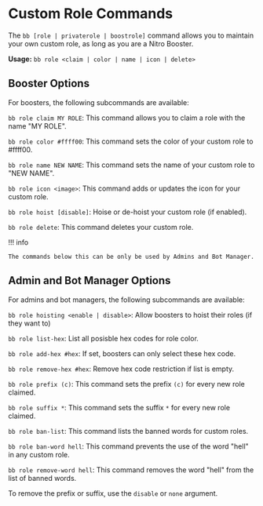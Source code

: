 # Custom Role Commands

The `bb [role | privaterole | boostrole]` command allows you to maintain your own custom role, as long as you are a Nitro Booster.

**Usage:** `bb role <claim | color | name | icon | delete>`

## Booster Options

For boosters, the following subcommands are available:

`bb role claim MY ROLE`: This command allows you to claim a role with the name "MY ROLE".

`bb role color #ffff00`: This command sets the color of your custom role to #ffff00.

`bb role name NEW NAME`: This command sets the name of your custom role to "NEW NAME".

`bb role icon <image>`: This command adds or updates the icon for your custom role.

`bb role hoist [disable]`: Hoise or de-hoist your custom role (if enabled).

`bb role delete`: This command deletes your custom role.

!!! info

    The commands below this can be only be used by Admins and Bot Manager.

## Admin and Bot Manager Options

For admins and bot managers, the following subcommands are available:

`bb role hoisting <enable | disable>`: Allow boosters to hoist their roles (if they want to)

`bb role list-hex`: List all posisble hex codes for role color.

`bb role add-hex #hex`: If set, boosters can only select these hex code.

`bb role remove-hex #hex`: Remove hex code restriction if list is empty.

`bb role prefix (c)`: This command sets the prefix `(c)` for every new role claimed.

`bb role suffix *`: This command sets the suffix `*` for every new role claimed.

`bb role ban-list`: This command lists the banned words for custom roles.

`bb role ban-word hell`: This command prevents the use of the word "hell" in any custom role.

`bb role remove-word hell`: This command removes the word "hell" from the list of banned words.

To remove the prefix or suffix, use the `disable` or `none` argument.
